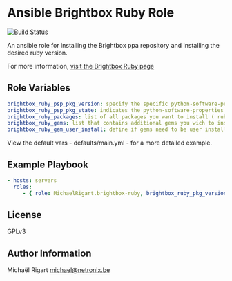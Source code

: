 Ansible Brightbox Ruby Role
===========================
[![Build Status](https://travis-ci.org/michaelrigart/ansible-role-brightbox-ruby.svg?branch=master)](https://travis-ci.org/michaelrigart/ansible-role-brightbox-ruby)

An ansible role for installing the Brightbox ppa repository and installing the desired ruby version.
 
For more information, [visit the Brightbox Ruby page](http://brightbox.com/docs/ruby/ubuntu/)

Role Variables
--------------

```yaml
brightbox_ruby_psp_pkg_version: specify the specific python-software-properties version you wish to install. When specifying a version, the state will be forced to installed. When omitting the variable or leaving it empty it will install the package as specified by the state variable
brightbox_ruby_psp_pkg_state: indicates the python-software-properties package state; Allowed setting: installed, latest
brightbox_ruby_packages: list of all packages you want to install ( ruby2.2, ruby2.2-dev, ... )
brightbox_ruby_gems: list that contains additional gems you wich to install.
brightbox_ruby_gem_user_install: define if gems need to be user installed or not. This default is set to no.
```

View the default vars - defaults/main.yml - for a more detailed example.

Example Playbook
----------------

```yaml
- hosts: servers
  roles:
     - { role: MichaelRigart.brightbox-ruby, brightbox_ruby_pkg_version: ruby2.1, sudo: Yes }
```

License
-------

GPLv3

Author Information
------------------

Michaël Rigart <michael@netronix.be>